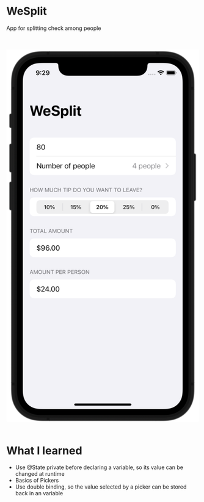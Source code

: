 # WeSplit
App for splitting check among people

<br></br>
![app screenshot](https://github.com/oliveira-alex/WeSplit/blob/PeoplePicker/Screen%20Shot%202021-04-27%20at%2021.29.35.png)
<br></br>

# What I learned
* Use @State private before declaring a variable, so its value can be changed at runtime
* Basics of Pickers
* Use double binding, so the value selected by a picker can be stored back in an variable
